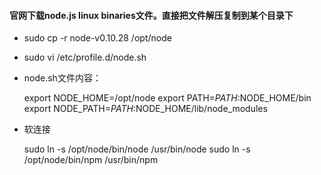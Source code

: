 
#### 官网下载node.js linux  binaries文件。直接把文件解压复制到某个目录下

* sudo cp -r node-v0.10.28  /opt/node

* sudo vi /etc/profile.d/node.sh

* node.sh文件内容：
    
    export NODE_HOME=/opt/node
    export PATH=$PATH:$NODE_HOME/bin
    export NODE_PATH=$PATH:$NODE_HOME/lib/node_modules
    
* 软连接
 
    sudo ln -s /opt/node/bin/node /usr/bin/node
    sudo ln -s /opt/node/bin/npm /usr/bin/npm
